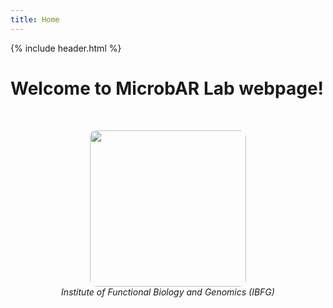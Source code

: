 ```yaml
---
title: Home
---
```


{% include header.html %}

# Welcome to MicrobAR Lab webpage!

<br>

<p align="center">
  <img src="{{ site.baseurl }}/images/logo-ibfg-transparente.png" width="250" style="border-radius:10px;"><br>
  <em>Institute of Functional Biology and Genomics (IBFG)</em>
</p>

